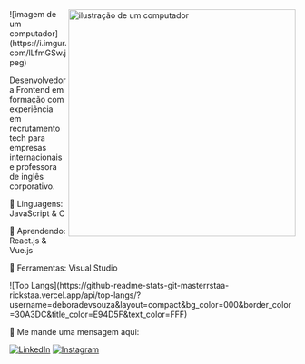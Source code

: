<img src="[https://ibb.co/GvpgCPzy](https://i.imgur.com/lLfmGSw.jpeg)" alt="ilustração de um computador" min-width="400px" max-width="400px" width="400px" align="right">
![imagem de um computador](https://i.imgur.com/lLfmGSw.jpeg)


<p align="left"> 
  Desenvolvedora Frontend em formação com experiência em recrutamento tech para empresas internacionais e professora de inglês corporativo.
</p>

<p align="left">
  🦄 Linguagens: JavaScript & C
</p>

<p align="left">
  🧠 Aprendendo: React.js & Vue.js
</p>

<p align="left">
  💼 Ferramentas: Visual Studio
</p>

<p align="left">
![Top Langs](https://github-readme-stats-git-masterrstaa-rickstaa.vercel.app/api/top-langs/?username=deboradevsouza&layout=compact&bg_color=000&border_color=30A3DC&title_color=E94D5F&text_color=FFF)
</p>

<p align="left">
  💌 Me mande uma mensagem aqui: 
</p>

<p align="left">
  <a href="#" title="LinkedIn">
  <img src="https://img.shields.io/badge/-Linkedin-0e76a8?style=flat-square&logo=Linkedin&logoColor=white&link=https://www.linkedin.com/in/deboradevsouza/" alt="LinkedIn"/></a>  
  <a href="#" title="Instagram">
  <img src="https://img.shields.io/badge/-Instagram-DF0174?style=flat-square&labelColor=DF0174&logo=instagram&logoColor=white&link=https://www.instagram.com/deborasouzart/" alt="Instagram"/></a>
</p>
